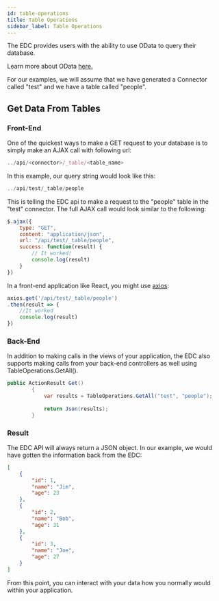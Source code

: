 ```yaml
---
id: table-operations
title: Table Operations
sidebar_label: Table Operations
---
```


The EDC provides users with the ability to use OData to query their database.  

Learn more about OData <a href="https://www.odata.org/getting-started/" target="_blank">here.</a>  

For our examples, we will assume that we have generated a Connector called "test" and we have a table called "people".  

## Get Data From Tables  

### Front-End

One of the quickest ways to make a GET request to your database is to simply make an AJAX call with following url:  

```js
../api/<connector>/_table/<table_name>
```  

In this example, our query string would look like this:  

```js
../api/test/_table/people
```  

This is telling the EDC api to make a request to the "people" table in the "test" connector. The full AJAX call would look similar to the following:  

```js
$.ajax({
    type: "GET",
    content: "application/json",
    url: "/api/test/_table/people",
    success: function(result) {
        // It worked!
        console.log(result)
    }
})
```  

In a front-end application like React, you might use [axios](#):  

```js
axios.get('/api/test/_table/people')
.then(result => {
    //It worked
    console.log(result)
})
```  

### Back-End  

In addition to making calls in the views of your application, the EDC also supports making calls from your back-end controllers as well using TableOperations.GetAll().

```c#
public ActionResult Get()
        {
            var results = TableOperations.GetAll("test", "people");
                                 
            return Json(results);
        }
```

### Result

The EDC API will always return a JSON object. In our example, we would have gotten the information back from the EDC:  

```json
[
    {
        "id": 1,
        "name": "Jim",
        "age": 23
    },
    {
        "id": 2,
        "name": "Bob",
        "age": 31
    },
    {
        "id": 3,
        "name": "Joe",
        "age": 27
    }
]
```  

From this point, you can interact with your data how you normally would within your application.

